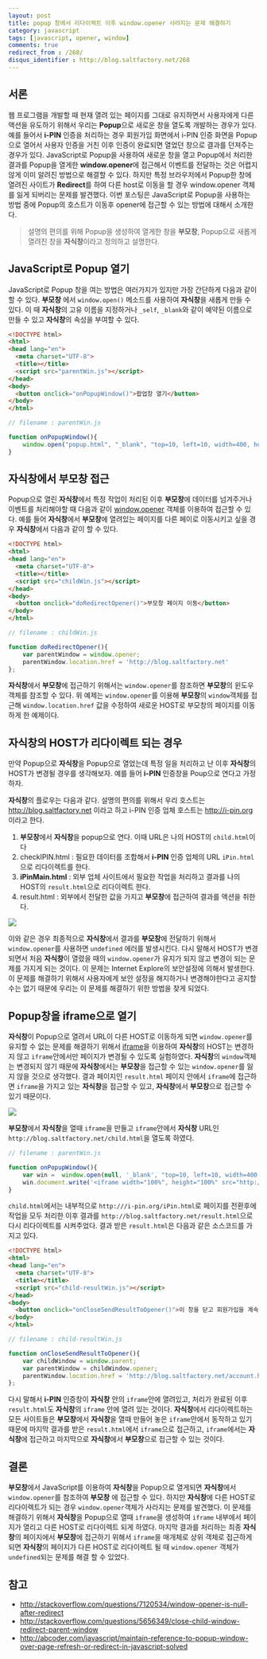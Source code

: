 ```yaml
---
layout: post
title: popup 창에서 리다이렉트 이후 window.opener 사라지는 문제 해결하기
category: javascript
tags: [javascript, opener, window]
comments: true
redirect_from : /268/
disqus_identifier : http://blog.saltfactory.net/268
---
```


## 서론

웹 프로그램을 개발할 때 현재 열려 있는 페이지를 그대로 유지하면서 사용자에게 다른 액션을 유도하기 위해서 우리는 **Popup**으로 새로운 창을 열도록 개발하는 경우가 있다. 예를 들어서 **i-PIN** 인증을 처리하는 경우 회원가입 화면에서 i-PIN 인증 화면을 Popup으로 열어서 사용자 인증을 거친 이후 인증이 완료되면 열었던 창으로 결과를 던져주는 경우가 있다. JavaScript로 Popup을 사용하여 새로운 창을 열고 Popup에서 처리한 결과를 Popup을 열게한 **window.opener**에 접근해서 이벤트를 전달하는 것은 어렵지않게 이미 알려진 방법으로 해결할 수 있다. 하지만 특정 브라우저에서 Popup한 창에 열려진 사이트가 **Redirect**를 하여 다른 host로 이동을 할 경우 window.opener 객체를 잃게 되버리는 문제를 발견했다. 이번 포스팅은 JavaScript로 Popup을 사용하는 방법 중에 Popup의 호스트가 이동후 opener에 접근할 수 있는 방법에 대해서 소개한다.

<!--more-->

> 설명의 편의를 위해 Popup을 생성하여 열게한 창을 **부모창**, Popup으로  새롭게 열려진 창을 **자식창**이라고 정의하고 설명한다.


## JavaScript로 Popup 열기

JavaScript로 Popup 창을 여는 방법은 여러가지가 있지만 가장 간단하게 다음과 같이 할 수 있다.
**부모창** 에서 `window.open()` 메소드를 사용하여 **자식창**을 새롭게 만들 수 있다. 이 때 **자식창**의 고유 이름을 지정하거나 `_self`, `_blank`와 같이 예약된 이름으로 만들 수 있고 **자식창**의 속성을 부여할 수 있다.

```html
<!DOCTYPE html>
<html>
<head lang="en">
  <meta charset="UTF-8">
  <title></title>
  <script src="parentWin.js"></script>
</head>
<body>
  <button onclick="onPopupWindow()">팝업창 열기</button>
</body>
</html>
```

```javascript
// filename : parentWin.js

function onPopupWindow(){
	window.open("popup.html", "_blank", "top=10, left=10, width=400, height=400");
}
```

## 자식창에서 부모창 접근

Popup으로 열린 **자식창**에서 특정 작업이 처리된 이후 **부모창**에 데이터를 넘겨주거나 이벤트를 처리해야할 때 다음과 같이 [window.opener](http://www.w3schools.com/jsref/prop_win_opener.asp) 객체를 이용하여 접근할 수 있다. 예를 들어 **자식창**에서 **부모창**에 열려있는 페이지를 다른 페이로 이동시키고 싶을 경우 **자식창**에서 다음과 같이 할 수 있다.

```html
<!DOCTYPE html>
<html>
<head lang="en">
  <meta charset="UTF-8">
  <title></title>
  <script src="childWin.js"></script>
</head>
<body>
  <button onclick="doRedirectOpener()">부모창 페이지 이동</button>
</body>
</html>
```

```javascript
// filename : childWin.js

function doRedirectOpener(){
	var parentWindow = window.opener;
	parentWindow.location.href = 'http://blog.saltfactory.net'
};
```


**자식창**에서 **부모창**에 접근하기 위해서는 `window.opener`를 참조하면 **부모창**의 윈도우객체를 참조할 수 있다. 위 예제는 `window.opener`를 이용해 **부모창**의 `window`객체를 접근해 `window.location.href` 값을 수정하여 새로운 HOST로 부모창의 페이지를 이동하게 한 예제이다.

## 자식창의 HOST가 리다이렉트 되는 경우

만약 Popup으로 **자식창**을 Popup으로 열었는데 특정 일을 처리하고 난 이후 **자식창**의 HOST가 변경될 경우를 생각해보자. 예를 들어 **i-PIN** 인증창을 Poup으로 연다고 가정하자.

**자식창**의 플로우는 다음과 같다.
설명의 편의를 위해서 우리 호스트는 http://blog.saltfactory.net 이라고 하고 i-PIN 인증 업체 호스트는 http://i-pin.org 이라고 한다.

1. **부모창**에서 **자식창**을 popup으로 연다. 이때 URL은 나의 HOST의 `child.html`이다
2. checkIPIN.html : 필요한 데이터를 조합해서 **i-PIN** 인증 업체의 URL `iPin.html`으로 리다이렉트를 한다.
3. **iPinMain.html** : 외부 업체 사이트에서 필요한 작업을 처리하고 결과를 나의 HOST의 `result.html`으로 리다이렉트 한다.
4. result.html : 외부에서 전달한 값을 가지고 **부모창**에 접근하여 결과를 액션을 취한다.

![](http://blog.hibrainapps.net/saltfactory/images/e2148fee-1163-405c-b7fe-fd0398a48f58)

이와 같은 경우 최종적으로 **자식창**에서 결과를 **부모창**에 전달하기 위해서 `window.opener`를 사용하면 `undefined` 에러를 발생시킨다.
다시 말해서 HOST가 변경되면서 처음 **자식창**이 열렸을 때의 `window.opener`가 유지가 되지 않고 변경이 되는 문제를 가지게 되는 것이다. 이 문제는 Internet Explore의 보안설정에 의해서 발생한다. 이 문제를 해결하기  위해서 사용자에게 보안 설정을 해지하거나 변경해야한다고 공지할 수는 없기 때문에 우리는 이 문제를 해결하기 위한 방법을 찾게 되었다.


## Popup창을 iframe으로 열기

**자식창**이 Popup으로 열려서 URL이 다른 HOST로 이동하게 되면 `window.opener`를 유지할 수 없는 문제를 해결하기 위해서 [iframe](http://www.w3schools.com/tags/tag_iframe.asp)을 이용하여 **자식창**의 HOST는 변경하지 않고 `iframe`안에서만 페이지가 변경될 수 있도록 실험하였다. **자식창**의 `window`객체는 변경되지 않기 때문에 **자식창**에서는 **부모창**을 접근할 수 있는 `window.opener`를 잃지 않을 것으로 생각했다. 결과 페이지인 `result.html` 페이지 안에서 `iframe`에 접근하면 `iframe`을 가지고 있는 **자식창**을 접근할 수 있고, **자식창**에서 **부모창**으로 접근할 수 있기 때문이다.

![](http://blog.hibrainapps.net/saltfactory/images/e77f6503-209d-4793-8ba7-71ad8a505cd9)



**부모창**에서 **자식창**을 열때 `iframe`을 만들고 `iframe`안에서 **자식창** URL인 `http://blog.saltfactory.net/child.html`을 열도록 하였다.

```javascript
// filename : parentWin.js

function onPopupWindow(){
	var win =  window.open(null, '_blank', "top=10, left=10, width=400, height=400");
	win.document.write('<iframe width="100%", height="100%" src="http://blog.saltfactory.net/child.html" frameborder="0" allowfullscreen></iframe>')
}

```

`child.html`에서는 내부적으로 `http:///i-pin.org/iPin.html`로 페이지를 전환후에 작업을 모두 처리한 이후 결과를 `http://blog.saltfactory.net/result.html`으로 다시 리다이렉트를 시켜주었다. 결과 받은 `result.html`은 다음과 같은 소스코드를 가지고 있다.

```html
<!DOCTYPE html>
<html>
<head lang="en">
  <meta charset="UTF-8">
  <title></title>
  <script src="child-resultWin.js"></script>
</head>
<body>
  <button onclick="onCloseSendResultToOpener()">이 창을 닫고 회원가입을 계속 진행합니다.</button>
</body>
</html>
```

```javascript
// filename : child-resultWin.js

function onCloseSendResultToOpener(){
	var childWindow = window.parent;
	var parentWindow = childWindow.opener;
	parentWindow.location.href = 'http://blog.saltfactory.net/account.html'
};
```

다시 말해서 **i-PIN** 인증창이 **자식창** 안의 `iframe`안에 열려있고, 처리가 완료된 이후 `result.html`도 **자식창**의 `iframe` 안에 열려 있는 것이다. **자식창**에서 리다이렉트하는 모든 사이트들은 **부모창**에서 **자식창**을 열때 만들어 놓은 `iframe`안에서 동작하고 있기 때문에 마지막 결과를 받은 `result.html`에서 `iframe`으로 접근하고, `iframe`에서는  **자식창**에 접근하고 마지막으로 **자식창**에서 **부모창**으로 접근할 수 있는 것이다.

## 결론

**부모창**에서 JavaScript를 이용하여 **자식창**을 Popup으로 열게되면 **자식창**에서 `window.opener`를 참조하여  **부모창** 에 접근할 수 있다. 하지만 **자식창**에 다른 HOST로 리다이렉트가 되는 경우 `window.opener`객체가 사라지는 문제를 발견했다. 이 문제를 해결하기 위해서 **자식창**을 Popup으로 열때 `iframe`을 생성하여 `iframe` 내부에서 페이지가 열리고 다른 HOST로 리다이렉트 되게 하였다. 마지막 결과를 처리하는 최종 **자식창**의 페이지에서 **부모창**에 접근하기 위해서 `iframe`을 매개체로 상위 객체로 접근하게 되면 **자식창**의 페이지가 다른 HOST로 리다이렉트 될 때 `window.opener` 객체가 `undefined`되는 문제를 해결 할 수 있었다.

## 참고

* http://stackoverflow.com/questions/7120534/window-opener-is-null-after-redirect
* http://stackoverflow.com/questions/5656349/close-child-window-redirect-parent-window
* http://abcoder.com/javascript/maintain-reference-to-popup-window-over-page-refresh-or-redirect-in-javascript-solved



